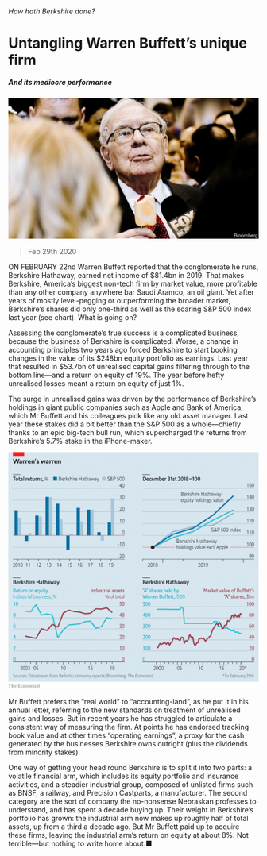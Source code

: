 ###### How hath Berkshire done?

# Untangling Warren Buffett’s unique firm 

##### And its mediocre performance 

![image](images/20200229_WBP502.jpg) 

> Feb 29th 2020 

ON FEBRUARY 22nd Warren Buffett reported that the conglomerate he runs, Berkshire Hathaway, earned net income of $81.4bn in 2019. That makes Berkshire, America’s biggest non-tech firm by market value, more profitable than any other company anywhere bar Saudi Aramco, an oil giant. Yet after years of mostly level-pegging or outperforming the broader market, Berkshire’s shares did only one-third as well as the soaring S&amp;P 500 index last year (see chart). What is going on?

Assessing the conglomerate’s true success is a complicated business, because the business of Berkshire is complicated. Worse, a change in accounting principles two years ago forced Berkshire to start booking changes in the value of its $248bn equity portfolio as earnings. Last year that resulted in $53.7bn of unrealised capital gains filtering through to the bottom line—and a return on equity of 19%. The year before hefty unrealised losses meant a return on equity of just 1%.


The surge in unrealised gains was driven by the performance of Berkshire’s holdings in giant public companies such as Apple and Bank of America, which Mr Buffett and his colleagues pick like any old asset manager. Last year these stakes did a bit better than the S&amp;P 500 as a whole—chiefly thanks to an epic big-tech bull run, which supercharged the returns from Berkshire’s 5.7% stake in the iPhone-maker.

![image](images/20200229_WBC394.png) 


Mr Buffett prefers the “real world” to “accounting-land”, as he put it in his annual letter, referring to the new standards on treatment of unrealised gains and losses. But in recent years he has struggled to articulate a consistent way of measuring the firm. At points he has endorsed tracking book value and at other times “operating earnings”, a proxy for the cash generated by the businesses Berkshire owns outright (plus the dividends from minority stakes).

One way of getting your head round Berkshire is to split it into two parts: a volatile financial arm, which includes its equity portfolio and insurance activities, and a steadier industrial group, composed of unlisted firms such as BNSF, a railway, and Precision Castparts, a manufacturer. The second category are the sort of company the no-nonsense Nebraskan professes to understand, and has spent a decade buying up. Their weight in Berkshire’s portfolio has grown: the industrial arm now makes up roughly half of total assets, up from a third a decade ago. But Mr Buffett paid up to acquire these firms, leaving the industrial arm’s return on equity at about 8%. Not terrible—but nothing to write home about.■

